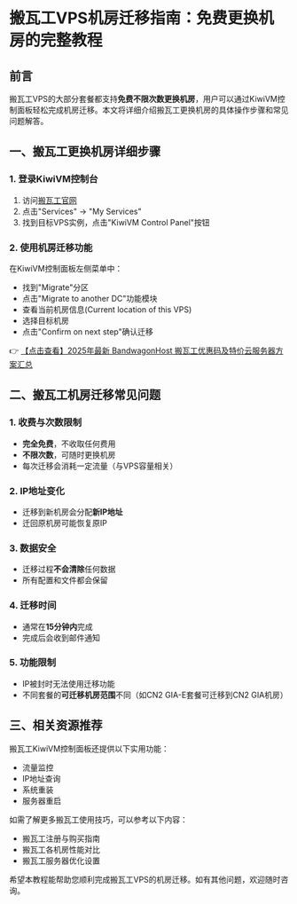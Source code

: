 # 搬瓦工VPS机房迁移指南：免费更换机房的完整教程

## 前言
搬瓦工VPS的大部分套餐都支持**免费不限次数更换机房**，用户可以通过KiwiVM控制面板轻松完成机房迁移。本文将详细介绍搬瓦工更换机房的具体操作步骤和常见问题解答。

## 一、搬瓦工更换机房详细步骤

### 1. 登录KiwiVM控制台
1. 访问[搬瓦工官网](https://bit.ly/banwagon)
2. 点击"Services" → "My Services"
3. 找到目标VPS实例，点击"KiwiVM Control Panel"按钮

### 2. 使用机房迁移功能
在KiwiVM控制面板左侧菜单中：
- 找到"Migrate"分区
- 点击"Migrate to another DC"功能模块
- 查看当前机房信息(Current location of this VPS)
- 选择目标机房
- 点击"Confirm on next step"确认迁移

👉 [【点击查看】2025年最新 BandwagonHost 搬瓦工优惠码及特价云服务器方案汇总](https://bit.ly/banwagon)

## 二、搬瓦工机房迁移常见问题

### 1. 收费与次数限制
- **完全免费**，不收取任何费用
- **不限次数**，可随时更换机房
- 每次迁移会消耗一定流量（与VPS容量相关）

### 2. IP地址变化
- 迁移到新机房会分配**新IP地址**
- 迁回原机房可能恢复原IP

### 3. 数据安全
- 迁移过程**不会清除**任何数据
- 所有配置和文件都会保留

### 4. 迁移时间
- 通常在**15分钟内**完成
- 完成后会收到邮件通知

### 5. 功能限制
- IP被封时无法使用迁移功能
- 不同套餐的**可迁移机房范围**不同（如CN2 GIA-E套餐可迁移到CN2 GIA机房）

## 三、相关资源推荐
搬瓦工KiwiVM控制面板还提供以下实用功能：
- 流量监控
- IP地址查询
- 系统重装
- 服务器重启

如需了解更多搬瓦工使用技巧，可以参考以下内容：
- 搬瓦工注册与购买指南
- 搬瓦工各机房性能对比
- 搬瓦工服务器优化设置

希望本教程能帮助您顺利完成搬瓦工VPS的机房迁移。如有其他问题，欢迎随时咨询。